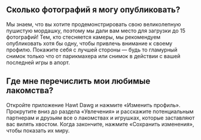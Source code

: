 ## Сколько фотографий я могу опубликовать?

Мы знаем, что вы хотите продемонстрировать свою великолепную пушистую мордашку, поэтому мы дали вам место для загрузки до 15 фотографий!
Тем, кто стесняется камеры, мы рекомендуем опубликовать хотя бы одну, чтобы привлечь внимание к своему профилю.
Покажите себя с лучшей стороны — будь то гламурный снимок только что от парикмахера или снимок в действии с вашей последней игры в апорт.

## Где мне перечислить мои любимые лакомства?

Откройте приложение Hawt Dawg и нажмите «Изменить профиль».
Прокрутите вниз до раздела «Увлечения» и расскажите потенциальным партнерам и друзьям все о лакомствах и игрушках, которые заставляют вас вилять хвостом.
Когда закончите, нажмите «Сохранить изменения», чтобы показать их миру.